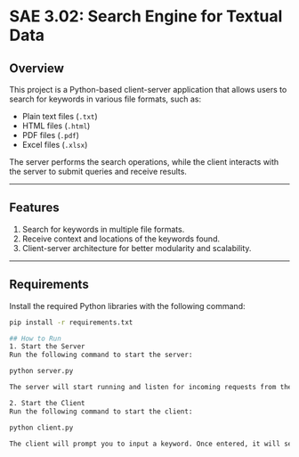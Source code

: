 # SAE 3.02: Search Engine for Textual Data

## Overview
This project is a Python-based client-server application that allows users to search for keywords in various file formats, such as:
- Plain text files (`.txt`)
- HTML files (`.html`)
- PDF files (`.pdf`)
- Excel files (`.xlsx`)

The server performs the search operations, while the client interacts with the server to submit queries and receive results.

---

## Features
1. Search for keywords in multiple file formats.
2. Receive context and locations of the keywords found.
3. Client-server architecture for better modularity and scalability.

---

## Requirements
Install the required Python libraries with the following command:
```bash
pip install -r requirements.txt

## How to Run
1. Start the Server
Run the following command to start the server:

python server.py

The server will start running and listen for incoming requests from the client.

2. Start the Client
Run the following command to start the client:

python client.py

The client will prompt you to input a keyword. Once entered, it will search across the available files in the data/ directory and display the results in the terminal.
